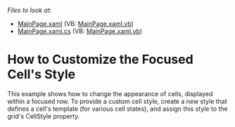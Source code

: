 <!-- default file list -->
*Files to look at*:

* [MainPage.xaml](./CS/CellStyleSample/MainPage.xaml) (VB: [MainPage.xaml.vb](./VB/CellStyleSample/MainPage.xaml.vb))
* [MainPage.xaml.cs](./CS/CellStyleSample/MainPage.xaml.cs) (VB: [MainPage.xaml.vb](./VB/CellStyleSample/MainPage.xaml.vb))
<!-- default file list end -->
# How to Customize the Focused Cell's Style


<p>This example shows how to change the appearance of cells, displayed within a focused row. To provide a custom cell style, create a new style that defines a cell's template (for various cell states), and assign this style to the grid's CellStyle property.</p>

<br/>


